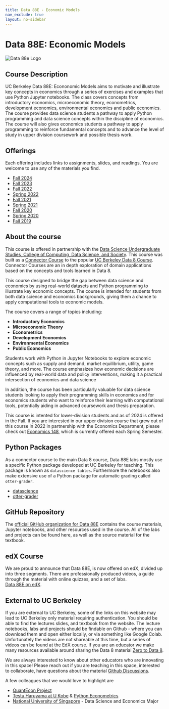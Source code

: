 ```yaml
---
title: Data 88E - Economic Models
nav_exclude: true
layout: no-sidebar
---
```


# Data 88E: Economic Models

![Data 88e Logo](assets/images/blue_text.png)

## Course Description

UC Berkeley Data 88E: Econonomic Models aims to motivate and illustrate key concepts in economics through a series of exercises and examples that use Python Jupyter notebooks. The class covers concepts from introductory economics, microeconomic theory, econometrics, development economics, environmental economics and public economics. The course provides data science students a pathway to apply Python programming and data science concepts within the discipline of economics. The course will also gives economics students a pathway to apply programming to reinforce fundamental concepts and to advance the level of study in upper division coursework and possible thesis work.

## Offerings

Each offering includes links to assignments, slides, and readings. You are welcome to use any of the materials you find.
*   [Fall 2024](fa24)
*   [Fall 2023](fa23)
*   [Fall 2022](fa22)
*   [Spring 2022](sp22)
*   [Fall 2021](fa21)
*   [Spring 2021](sp21)
*   [Fall 2020](fa20)
*   [Spring 2020](sp20)
*   [Fall 2019](fa19)


## About the course

This course is offered in partnership with the [Data Science Undergraduate Studies, College of Computing, Data Science, and Society](https://data.berkeley.edu/).  This course was built as a [Connector Course](https://cdss.berkeley.edu/data-science-connector-courses) to the popular [UC Berkeley Data 8 Course](https://data8.org). Connector Courses are an in depth exploration of domain applications based on the concepts and tools learned in Data 8.  

This course designed to bridge the gap between data science and economics by using real-world datasets and Python programming to illustrate key economic concepts. The course is intended for students from both data science and economics backgrounds, giving them a chance to apply computational tools to economic models.

The course covers a range of topics including:
- **Introductory Economics**
- **Microeconomic Theory**
- **Econometrics**
- **Development Economics**
- **Environmental Economics**
- **Public Economics**

Students work with Python in Jupyter Notebooks to explore economic concepts such as supply and demand, market equilibrium, utility, game theory, and more. The course emphasizes how economic decisions are influenced by real-world data and policy interventions, making it a practical intersection of economics and data science

In addition, the course has been particularly valuable for data science students looking to apply their programming skills in economics and for economics students who want to reinforce their learning with computational tools, potentially aiding in advanced coursework and thesis preparation.

This course is intented for lower-division students and as of 2024 is offered in the Fall. If you are interested in our upper division course that grew out of this course in 2022 in partnership with the Economics Department, please check out [Economics 148](https://econ148.org), which is currently offered each Spring Semester.  

## Python Packages 

As a connector course to the main Data 8 course, Data 88E labs mostly use a specific Python package developed at UC Berkeley for teaching. This package is known as `datascience tables`.  Furthermore the notebooks also make extensive use of a Python package for automatic grading called `otter-grader`. 
 - [datascience](https://www.data8.org/fa24/reference/#detailed-python-reference)
 - [otter-grader](https://otter-grader.readthedocs.io/en/latest/)


## GitHub Repository

The [official GitHub organization for Data 88E](https://github.com/data-88e) contains the course materials, Jupyter notebooks, and other resources used in the course. All of the labs and projects can be found here, as well as the source material for the textbook.

## edX Course

We are proud to announce that Data 88E, is now offered on edX, divided up into three segments. There are professionally produced videos, a guide through the material with online quizzes, and a set of labs.  
[Data 88E on edX](https://www.edx.org/learn/economics/university-of-california-berkeley-fundamentals-of-economics).


## External to UC Berkeley 

If you are external to UC Berkeley,  some of the links on this website may lead to UC Berkeley only material requiring authentication.  You should be able to find the lectures slides, and textbook from the website.  The lecture notebooks, labs and projects should be findable on Github - where you can download them and open either locally, or via something like Google Colab.  Unfortunately the videos are not shareable at this time, but a series of videos can be found at the EdX course.  If you are an educator we make many resources available around sharing the Data 8 material [Zero to Data 8](https://www.data8.org/zero-to-data-8/connectors_modules.html).  

We are always interested to know about other educators who are innovating in this space! Please reach out if you are teaching in this space, interested to collaborate, have questions about the material [Github Discussions](https://github.com/orgs/data-88e/discussions/new).   

A few colleagues that we would love to highlight are
 - [QuantEcon Project](https://quantecon.org/)
 - [Testu Haruyama at U Kobe](https://t-haruyama.github.io/) &  [Python Econometrics](https://py4etrics.github.io/)
 - [National University of Singapore](https://www.stat.nus.edu.sg/prospective-students/undergraduate-programme/data-science-and-economics/) - Data Science and Economics Major 